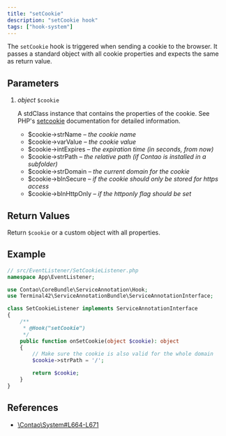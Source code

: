 ```yaml
---
title: "setCookie"
description: "setCookie hook"
tags: ["hook-system"]
---
```



The `setCookie` hook is triggered when sending a cookie to the browser. It passes
a standard object with all cookie properties and expects the same as return value.


## Parameters

1. *object* `$cookie`

    A stdClass instance that contains the properties of the cookie. See PHP's
    [setcookie](http://php.net/setcookie) documentation for detailed information.
    - $cookie->strName       *– the cookie name*
    - $cookie->varValue      *– the cookie value*
    - $cookie->intExpires    *– the expiration time (in seconds, from now)*
    - $cookie->strPath       *– the relative path (if Contao is installed in a subfolder)*
    - $cookie->strDomain     *– the current domain for the cookie*
    - $cookie->blnSecure     *– if the cookie should only be stored for https access*
    - $cookie->blnHttpOnly   *– if the httponly flag should be set*


## Return Values

Return `$cookie` or a custom object with all properties.


## Example

```php
// src/EventListener/SetCookieListener.php
namespace App\EventListener;

use Contao\CoreBundle\ServiceAnnotation\Hook;
use Terminal42\ServiceAnnotationBundle\ServiceAnnotationInterface;

class SetCookieListener implements ServiceAnnotationInterface
{
    /**
     * @Hook("setCookie")
     */
    public function onSetCookie(object $cookie): object
    {
        // Make sure the cookie is also valid for the whole domain
        $cookie->strPath = '/';

        return $cookie;
    }
}
```


## References

* [\Contao\System#L664-L671](https://github.com/contao/contao/blob/4.7.6/core-bundle/src/Resources/contao/library/Contao/System.php#L664-L671)
